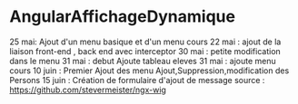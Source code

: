 # AngularAffichageDynamique

25 mai: Ajout d'un menu basique et d'un menu cours
22 mai : ajout de la liaison front-end , back end avec interceptor
30 mai : petite modification dans le menu
31 mai : debut Ajoute tableau eleves
31 mai : ajoute menu cours
10 juin :  Premier Ajout des menu Ajout,Suppression,modification des Persons
15 juin : Création de formulaire d'ajout de message
source : https://github.com/stevermeister/ngx-wig
